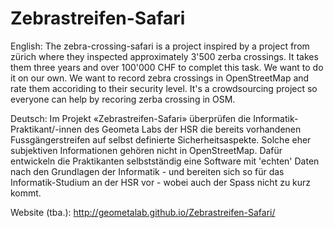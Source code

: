 # Zebrastreifen-Safari

English: The zebra-crossing-safari is a project inspired by a project from 
zürich where they inspected approximately 3'500 zerba crossings. 
It takes them three years and over 100'000 CHF to complet this task. We want to do it on our own. 
We want to record zebra crossings in OpenStreetMap and rate them accoriding to their security level. 
It's a crowdsourcing project so everyone can help by recoring zerba crossing in OSM. 

Deutsch: Im Projekt «Zebrastreifen-Safari» überprüfen die Informatik-Praktikant/-innen des Geometa Labs der HSR 
die bereits vorhandenen Fussgängerstreifen auf selbst definierte Sicherheitsaspekte. 
Solche eher subjektiven Informationen gehören nicht in OpenStreetMap. 
Dafür entwickeln die Praktikanten selbstständig eine Software mit 'echten' Daten nach den Grundlagen 
der Informatik - und bereiten sich so für das Informatik-Studium an der HSR vor - wobei auch der 
Spass nicht zu kurz kommt.

Website (tba.): http://geometalab.github.io/Zebrastreifen-Safari/ 
